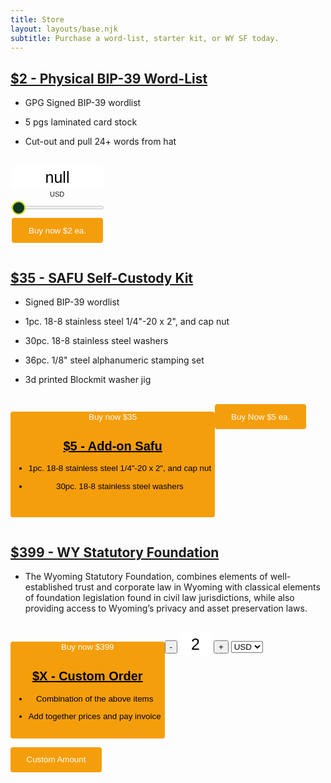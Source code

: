 ```yaml
---
title: Store
layout: layouts/base.njk
subtitle: Purchase a word-list, starter kit, or WY SF today.
---
```


## <u> $2 - Physical BIP-39 Word-List</u>

+ GPG Signed BIP-39 wordlist

+ 5 pgs laminated card stock

+ Cut-out and pull 24+ words from hat
<br>
<style type="text/css"> .btcpay-form { display: inline-flex; align-items: center; justify-content: center; } .btcpay-form--inline { flex-direction: row; } .btcpay-form--block { flex-direction: column; } .btcpay-form--inline .submit { margin-left: 15px; } .btcpay-form--block select { margin-bottom: 10px; } .btcpay-form .btcpay-custom-container{ text-align: center; }.btcpay-custom { display: flex; align-items: center; justify-content: center; } .btcpay-form .plus-minus { cursor:pointer; font-size:25px; line-height: 25px; background: #DFE0E1; height: 30px; width: 45px; border:none; border-radius: 60px; margin: auto 5px; display: inline-flex; justify-content: center; } .btcpay-form select { -moz-appearance: none; -webkit-appearance: none; appearance: none; color: currentColor; background: transparent; border:1px solid transparent; display: block; padding: 1px; margin-left: auto; margin-right: auto; font-size: 11px; cursor: pointer; } .btcpay-form select:hover { border-color: #ccc; } #btcpay-input-price { -moz-appearance: none; -webkit-appearance: none; border: none; box-shadow: none; text-align: center; font-size: 25px; margin: auto; border-radius: 5px; line-height: 35px; background: #fff; } #btcpay-input-price::-webkit-outer-spin-button, #btcpay-input-price::-webkit-inner-spin-button { -webkit-appearance: none; margin: 0; } </style>
<style type="text/css"> input[type=range].btcpay-input-range { -webkit-appearance:none; width:100%; background: transparent; } input[type=range].btcpay-input-range:focus { outline:0; } input[type=range].btcpay-input-range::-webkit-slider-runnable-track { width:100%; height:3.1px; cursor:pointer; box-shadow:0 0 1.7px #020,0 0 0 #003c00; background:#f3f3f3; border-radius:1px; border:0; } input[type=range].btcpay-input-range::-webkit-slider-thumb { box-shadow:none; border:2.5px solid #cedc21; height:22px; width:22px; border-radius:50%; background:#0f3723; cursor:pointer; -webkit-appearance:none; margin-top:-9.45px } input[type=range].btcpay-input-range:focus::-webkit-slider-runnable-track { background:#fff; } input[type=range].btcpay-input-range::-moz-range-track { width:100%; height:3.1px; cursor:pointer; box-shadow:0 0 1.7px #020,0 0 0 #003c00; background:#f3f3f3; border-radius:1px; border:0; } input[type=range].btcpay-input-range::-moz-range-thumb { box-shadow:none; border:2.5px solid #cedc21; height:22px; width:22px; border-radius:50%; background:#0f3723; cursor:pointer; } input[type=range].btcpay-input-range::-ms-track { width:100%; height:3.1px; cursor:pointer; background:0 0; border-color:transparent; color:transparent; } input[type=range].btcpay-input-range::-ms-fill-lower { background:#e6e6e6; border:0; border-radius:2px; box-shadow:0 0 1.7px #020,0 0 0 #003c00; } input[type=range].btcpay-input-range::-ms-fill-upper { background:#f3f3f3; border:0; border-radius:2px; box-shadow:0 0 1.7px #020,0 0 0 #003c00; } input[type=range].btcpay-input-range::-ms-thumb { box-shadow:none; border:2.5px solid #cedc21; height:22px; width:22px; border-radius:50%; background:#0f3723; cursor:pointer; height:3.1px; } input[type=range].btcpay-input-range:focus::-ms-fill-lower { background:#f3f3f3; } input[type=range].btcpay-input-range:focus::-ms-fill-upper { background:#fff; } </style>
<form method="POST"  action="https://btcpay.wyo.llc/api/v1/invoices" class="btcpay-form btcpay-form--block">
  <input type="hidden" name="storeId" value="2bXg8ZDU4CNJEpKjNyXy7ztShh2gjs6tN1DWn9KjGpLr" />
  <input type="hidden" name="notifyEmail" value="safu@xbt.llc" />
  <div class="btcpay-custom-container">
    <input id="btcpay-input-price" name="price" type="text" min="0" max="none" step="any" value="null" style="width: 146px;" oninput="event.preventDefault();isNaN(event.target.value)? document.querySelector('#btcpay-input-price').value = null : event.target.value; if (this.value < undefined) {this.value = undefined; } else if(this.value > undefined){  this.value = undefined;}" onchange= "var el=document.querySelector('#btcpay-input-price'); var price = parseInt(el.value);  if(price< 5) { el.value = 5} else if(price> 100) { el.value = 100} document.querySelector('#btcpay-input-range').value = el.value" />
    <select name="currency">
      <option value="USD" selected>USD</option>
    </select>
    <input class="btcpay-input-range" id="btcpay-input-range" value="2" type="range" min="2" max="20" step="2" style="width:146px;margin-bottom:15px;" oninput="document.querySelector('#btcpay-input-price').value = document.querySelector('#btcpay-input-range').value" />
  </div>
<button type="submit" class="submit" name="submit" style="min-width:146px; min-height:40px; border-radius: 4px;border-style: none;background-color: #F59E0C;" alt="Pay with BtcPay, Self-Hosted Bitcoin Payment Processor"><span style="color:#fff">Buy now $2 ea.</span>
</button></form>

## <u>$35 - SAFU Self-Custody Kit</u>

+ Signed BIP-39 wordlist

+ 1pc. 18-8 stainless steel 1/4"-20 x 2", and cap nut

+ 30pc. 18-8 stainless steel washers 

+ 36pc. 1/8" steel alphanumeric stamping set

+ 3d printed Blockmit washer jig
<br>
<style type="text/css"> .btcpay-form { display: inline-flex; align-items: center; justify-content: center; } .btcpay-form--inline { flex-direction: row; } .btcpay-form--block { flex-direction: column; } .btcpay-form--inline .submit { margin-left: 15px; } .btcpay-form--block select { margin-bottom: 10px; } .btcpay-form .btcpay-custom-container{ text-align: center; }.btcpay-custom { display: flex; align-items: center; justify-content: center; } .btcpay-form .plus-minus { cursor:pointer; font-size:25px; line-height: 25px; background: #DFE0E1; height: 30px; width: 45px; border:none; border-radius: 60px; margin: auto 5px; display: inline-flex; justify-content: center; } .btcpay-form select { -moz-appearance: none; -webkit-appearance: none; appearance: none; color: currentColor; background: transparent; border:1px solid transparent; display: block; padding: 1px; margin-left: auto; margin-right: auto; font-size: 11px; cursor: pointer; } .btcpay-form select:hover { border-color: #ccc; } #btcpay-input-price { -moz-appearance: none; -webkit-appearance: none; border: none; box-shadow: none; text-align: center; font-size: 25px; margin: auto; border-radius: 5px; line-height: 35px; background: #fff; } #btcpay-input-price::-webkit-outer-spin-button, #btcpay-input-price::-webkit-inner-spin-button { -webkit-appearance: none; margin: 0; } </style>
<form method="POST"  action="https://btcpay.wyo.llc/api/v1/invoices" class="btcpay-form btcpay-form--block">
  <input type="hidden" name="storeId" value="2bXg8ZDU4CNJEpKjNyXy7ztShh2gjs6tN1DWn9KjGpLr" />
  <input type="hidden" name="notifyEmail" value="heir@xbt.llc" />
  <input type="hidden" name="price" value="35" />
  <input type="hidden" name="currency" value="USD" />
<button type="submit" class="submit" name="submit" style="min-width:146px; min-height:40px; border-radius: 4px;border-style: none;background-color: #F59E0C;" alt="Pay with BtcPay, Self-Hosted Bitcoin Payment Processor"><span style="color:#fff">Buy now $35</span>
</form>


## <u>$5 - Add-on Safu</u>

+ 1pc. 18-8 stainless steel 1/4"-20 x 2", and cap nut

+ 30pc. 18-8 stainless steel washers  
<br>
<style type="text/css"> .btcpay-form { display: inline-flex; align-items: center; justify-content: center; } .btcpay-form--inline { flex-direction: row; } .btcpay-form--block { flex-direction: column; } .btcpay-form--inline .submit { margin-left: 15px; } .btcpay-form--block select { margin-bottom: 10px; } .btcpay-form .btcpay-custom-container{ text-align: center; }.btcpay-custom { display: flex; align-items: center; justify-content: center; } .btcpay-form .plus-minus { cursor:pointer; font-size:25px; line-height: 25px; background: #DFE0E1; height: 30px; width: 45px; border:none; border-radius: 60px; margin: auto 5px; display: inline-flex; justify-content: center; } .btcpay-form select { -moz-appearance: none; -webkit-appearance: none; appearance: none; color: currentColor; background: transparent; border:1px solid transparent; display: block; padding: 1px; margin-left: auto; margin-right: auto; font-size: 11px; cursor: pointer; } .btcpay-form select:hover { border-color: #ccc; } #btcpay-input-price { -moz-appearance: none; -webkit-appearance: none; border: none; box-shadow: none; text-align: center; font-size: 25px; margin: auto; border-radius: 5px; line-height: 35px; background: #fff; } #btcpay-input-price::-webkit-outer-spin-button, #btcpay-input-price::-webkit-inner-spin-button { -webkit-appearance: none; margin: 0; } </style>
<form method="POST"  action="https://btcpay.wyo.llc/api/v1/invoices" class="btcpay-form btcpay-form--block">
  <input type="hidden" name="storeId" value="2bXg8ZDU4CNJEpKjNyXy7ztShh2gjs6tN1DWn9KjGpLr" />
  <input type="hidden" name="notifyEmail" value="safu2@xbt.llc" />
  <input type="hidden" name="price" value="5" />
  <input type="hidden" name="currency" value="USD" />
<button type="submit" class="submit" name="submit" style="min-width:146px; min-height:40px; border-radius: 4px;border-style: none;background-color: #F59E0C;" alt="Pay with BtcPay, Self-Hosted Bitcoin Payment Processor"><span style="color:#fff">Buy Now $5 ea.</span>
</button></form>

## <u>$399 - WY Statutory Foundation</u>

+ The Wyoming Statutory Foundation, combines elements of well- established trust and corporate law in Wyoming with classical elements of foundation legislation found in civil law jurisdictions, while also providing access to Wyoming’s privacy and asset preservation laws.
<br>
<style type="text/css"> .btcpay-form { display: inline-flex; align-items: center; justify-content: center; } .btcpay-form--inline { flex-direction: row; } .btcpay-form--block { flex-direction: column; } .btcpay-form--inline .submit { margin-left: 15px; } .btcpay-form--block select { margin-bottom: 10px; } .btcpay-form .btcpay-custom-container{ text-align: center; }.btcpay-custom { display: flex; align-items: center; justify-content: center; } .btcpay-form .plus-minus { cursor:pointer; font-size:25px; line-height: 25px; background: #DFE0E1; height: 30px; width: 45px; border:none; border-radius: 60px; margin: auto 5px; display: inline-flex; justify-content: center; } .btcpay-form select { -moz-appearance: none; -webkit-appearance: none; appearance: none; color: currentColor; background: transparent; border:1px solid transparent; display: block; padding: 1px; margin-left: auto; margin-right: auto; font-size: 11px; cursor: pointer; } .btcpay-form select:hover { border-color: #ccc; } #btcpay-input-price { -moz-appearance: none; -webkit-appearance: none; border: none; box-shadow: none; text-align: center; font-size: 25px; margin: auto; border-radius: 5px; line-height: 35px; background: #fff; } #btcpay-input-price::-webkit-outer-spin-button, #btcpay-input-price::-webkit-inner-spin-button { -webkit-appearance: none; margin: 0; } </style>
<form method="POST"  action="https://btcpay.wyo.llc/api/v1/invoices" class="btcpay-form btcpay-form--block">
  <input type="hidden" name="storeId" value="2bXg8ZDU4CNJEpKjNyXy7ztShh2gjs6tN1DWn9KjGpLr" />
  <input type="hidden" name="notifyEmail" value="heir@xbt.llc" />
  <input type="hidden" name="price" value="399" />
  <input type="hidden" name="currency" value="USD" />
<button type="submit" class="submit" name="submit" style="min-width:146px; min-height:40px; border-radius: 4px;border-style: none;background-color: #F59E0C;" alt="Pay with BtcPay, Self-Hosted Bitcoin Payments"><span style="color:#fff">Buy now $399</span>
</form>


## <u>$X - Custom Order</u>

+ Combination of the above items

+ Add together prices and pay invoice

<script>if(!window.btcpay){    var head = document.getElementsByTagName('head')[0];   var script = document.createElement('script');   script.src='https://btcpay.wyo.llc/modal/btcpay.js';   script.type = 'text/javascript';   head.append(script);}function onBTCPayFormSubmit(event){    var xhttp = new XMLHttpRequest();    xhttp.onreadystatechange = function() {        if (this.readyState == 4 && this.status == 200) {            if(this.status == 200 && this.responseText){                var response = JSON.parse(this.responseText);                window.btcpay.showInvoice(response.invoiceId);            }        }    };    xhttp.open("POST", event.target.getAttribute('action'), true);    xhttp.send(new FormData( event.target ));}</script><style type="text/css"> .btcpay-form { display: inline-flex; align-items: center; justify-content: center; } .btcpay-form--inline { flex-direction: row; } .btcpay-form--block { flex-direction: column; } .btcpay-form--inline .submit { margin-left: 15px; } .btcpay-form--block select { margin-bottom: 10px; } .btcpay-form .btcpay-custom-container{ text-align: center; }.btcpay-custom { display: flex; align-items: center; justify-content: center; } .btcpay-form .plus-minus { cursor:pointer; font-size:25px; line-height: 25px; background: #DFE0E1; height: 30px; width: 45px; border:none; border-radius: 60px; margin: auto 5px; display: inline-flex; justify-content: center; } .btcpay-form select { -moz-appearance: none; -webkit-appearance: none; appearance: none; color: currentColor; background: transparent; border:1px solid transparent; display: block; padding: 1px; margin-left: auto; margin-right: auto; font-size: 11px; cursor: pointer; } .btcpay-form select:hover { border-color: #ccc; } #btcpay-input-price { -moz-appearance: none; -webkit-appearance: none; border: none; box-shadow: none; text-align: center; font-size: 25px; margin: auto; border-radius: 5px; line-height: 35px; background: #fff; } #btcpay-input-price::-webkit-outer-spin-button, #btcpay-input-price::-webkit-inner-spin-button { -webkit-appearance: none; margin: 0; } </style>
<form method="POST"  onsubmit="onBTCPayFormSubmit(event);return false"  action="https://btcpay.wyo.llc/api/v1/invoices" class="btcpay-form btcpay-form--inline">
  <input type="hidden" name="storeId" value="2bXg8ZDU4CNJEpKjNyXy7ztShh2gjs6tN1DWn9KjGpLr" />
  <input type="hidden" name="jsonResponse" value="true" />
  <div class="btcpay-custom-container">
    <div class="btcpay-custom">
      <button class="plus-minus" onclick="event.preventDefault(); var el=document.querySelector('#btcpay-input-price'); var price = parseInt(el.value); if((price - 1 )< 2) { el.value = 2} else {el.value = parseInt(el.value) - 1 }">-</button>
      <input id="btcpay-input-price" name="price" type="number" min="2" max="1000" step="1" value="2" style="width: 2em;" oninput="event.preventDefault();isNaN(event.target.value)? document.querySelector('#btcpay-input-price').value = 2 : event.target.value; if (this.value < 2) {this.value = 2; } else if(this.value > 1000){  this.value = 1000;}"  />
      <button class="plus-minus" onclick="event.preventDefault(); var el=document.querySelector('#btcpay-input-price'); var price = parseInt(el.value); if((price + 1 )> 1000) { el.value = 1000} else {el.value = parseInt(el.value) + 1 }">+</button>
    </div>
    <select name="currency">
      <option value="USD" selected>USD</option>
    </select>
  </div>
<button type="submit" class="submit" name="submit" style="min-width:146px; min-height:40px; border-radius: 4px;border-style: none;background-color: #F59E0C;" alt="Pay with BtcPay, Self-Hosted Bitcoin Payment Processor"><span style="color:#fff">Custom Amount</span>
</button></form>
